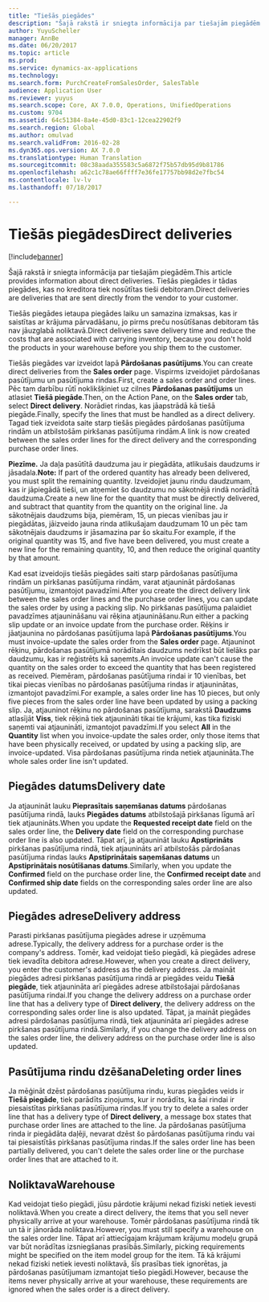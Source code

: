 ```yaml
---
title: "Tiešās piegādes"
description: "Šajā rakstā ir sniegta informācija par tiešajām piegādēm. Tiešās piegādes ir tādas piegādes, kas no kreditora tiek nosūtītas tieši debitoram."
author: YuyuScheller
manager: AnnBe
ms.date: 06/20/2017
ms.topic: article
ms.prod: 
ms.service: dynamics-ax-applications
ms.technology: 
ms.search.form: PurchCreateFromSalesOrder, SalesTable
audience: Application User
ms.reviewer: yuyus
ms.search.scope: Core, AX 7.0.0, Operations, UnifiedOperations
ms.custom: 9704
ms.assetid: 64c51384-8a4e-45d0-83c1-12cea22902f9
ms.search.region: Global
ms.author: omulvad
ms.search.validFrom: 2016-02-28
ms.dyn365.ops.version: AX 7.0.0
ms.translationtype: Human Translation
ms.sourcegitcommit: 08c38aada355583c5a6872f75b57db95d9b81786
ms.openlocfilehash: a62c1c78ae66ffff7e36fe17757bb98d2e7fbc54
ms.contentlocale: lv-lv
ms.lasthandoff: 07/18/2017

---
```


# <a name="direct-deliveries"></a><span data-ttu-id="ab153-104">Tiešās piegādes</span><span class="sxs-lookup"><span data-stu-id="ab153-104">Direct deliveries</span></span>

[!include[banner](../includes/banner.md)]


<span data-ttu-id="ab153-105">Šajā rakstā ir sniegta informācija par tiešajām piegādēm.</span><span class="sxs-lookup"><span data-stu-id="ab153-105">This article provides information about direct deliveries.</span></span> <span data-ttu-id="ab153-106">Tiešās piegādes ir tādas piegādes, kas no kreditora tiek nosūtītas tieši debitoram.</span><span class="sxs-lookup"><span data-stu-id="ab153-106">Direct deliveries are deliveries that are sent directly from the vendor to your customer.</span></span>

<span data-ttu-id="ab153-107">Tiešās piegādes ietaupa piegādes laiku un samazina izmaksas, kas ir saistītas ar krājuma pārvadāšanu, jo pirms preču nosūtīšanas debitoram tās nav jāuzglabā noliktavā.</span><span class="sxs-lookup"><span data-stu-id="ab153-107">Direct deliveries save delivery time and reduce the costs that are associated with carrying inventory, because you don't hold the products in your warehouse before you ship them to the customer.</span></span>  

<span data-ttu-id="ab153-108">Tiešās piegādes var izveidot lapā **Pārdošanas pasūtījums**.</span><span class="sxs-lookup"><span data-stu-id="ab153-108">You can create direct deliveries from the **Sales order** page.</span></span> <span data-ttu-id="ab153-109">Vispirms izveidojiet pārdošanas pasūtījumu un pasūtījuma rindas.</span><span class="sxs-lookup"><span data-stu-id="ab153-109">First, create a sales order and order lines.</span></span> <span data-ttu-id="ab153-110">Pēc tam darbību rūtī noklikšķiniet uz cilnes **Pārdošanas pasūtījums** un atlasiet **Tiešā piegāde**.</span><span class="sxs-lookup"><span data-stu-id="ab153-110">Then, on the Action Pane, on the **Sales order** tab, select **Direct delivery**.</span></span> <span data-ttu-id="ab153-111">Norādiet rindas, kas jāapstrādā kā tiešā piegāde.</span><span class="sxs-lookup"><span data-stu-id="ab153-111">Finally, specify the lines that must be handled as a direct delivery.</span></span> <span data-ttu-id="ab153-112">Tagad tiek izveidota saite starp tiešās piegādes pārdošanas pasūtījuma rindām un atbilstošām pirkšanas pasūtījuma rindām.</span><span class="sxs-lookup"><span data-stu-id="ab153-112">A link is now created between the sales order lines for the direct delivery and the corresponding purchase order lines.</span></span>  

<span data-ttu-id="ab153-113">**Piezīme.** Ja daļa pasūtītā daudzuma jau ir piegādāta, atlikušais daudzums ir jāsadala.</span><span class="sxs-lookup"><span data-stu-id="ab153-113">**Note:** If part of the ordered quantity has already been delivered, you must split the remaining quantity.</span></span> <span data-ttu-id="ab153-114">Izveidojiet jaunu rindu daudzumam, kas ir jāpiegādā tieši, un atņemiet šo daudzumu no sākotnējā rindā norādītā daudzuma.</span><span class="sxs-lookup"><span data-stu-id="ab153-114">Create a new line for the quantity that must be directly delivered, and subtract that quantity from the quantity on the original line.</span></span> <span data-ttu-id="ab153-115">Ja sākotnējais daudzums bija, piemēram, 15, un piecas vienības jau ir piegādātas, jāizveido jauna rinda atlikušajam daudzumam 10 un pēc tam sākotnējais daudzums ir jāsamazina par šo skaitu.</span><span class="sxs-lookup"><span data-stu-id="ab153-115">For example, if the original quantity was 15, and five have been delivered, you must create a new line for the remaining quantity, 10, and then reduce the original quantity by that amount.</span></span>  

<span data-ttu-id="ab153-116">Kad esat izveidojis tiešās piegādes saiti starp pārdošanas pasūtījuma rindām un pirkšanas pasūtījuma rindām, varat atjaunināt pārdošanas pasūtījumu, izmantojot pavadzīmi.</span><span class="sxs-lookup"><span data-stu-id="ab153-116">After you create the direct delivery link between the sales order lines and the purchase order lines, you can update the sales order by using a packing slip.</span></span> <span data-ttu-id="ab153-117">No pirkšanas pasūtījuma palaidiet pavadzīmes atjaunināšanu vai rēķina atjaunināšanu.</span><span class="sxs-lookup"><span data-stu-id="ab153-117">Run either a packing slip update or an invoice update from the purchase order.</span></span> <span data-ttu-id="ab153-118">Rēķins ir jāatjaunina no pārdošanas pasūtījuma lapā **Pārdošanas pasūtījums**.</span><span class="sxs-lookup"><span data-stu-id="ab153-118">You must invoice-update the sales order from the **Sales order** page.</span></span> <span data-ttu-id="ab153-119">Atjauninot rēķinu, pārdošanas pasūtījumā norādītais daudzums nedrīkst būt lielāks par daudzumu, kas ir reģistrēts kā saņemts.</span><span class="sxs-lookup"><span data-stu-id="ab153-119">An invoice update can't cause the quantity on the sales order to exceed the quantity that has been registered as received.</span></span> <span data-ttu-id="ab153-120">Piemēram, pārdošanas pasūtījuma rindai ir 10 vienības, bet tikai piecas vienības no pārdošanas pasūtījuma rindas ir atjauninātas, izmantojot pavadzīmi.</span><span class="sxs-lookup"><span data-stu-id="ab153-120">For example, a sales order line has 10 pieces, but only five pieces from the sales order line have been updated by using a packing slip.</span></span> <span data-ttu-id="ab153-121">Ja, atjauninot rēķinu no pārdošanas pasūtījuma, sarakstā **Daudzums** atlasījāt **Viss**, tiek rēķinā tiek atjaunināti tikai tie krājumi, kas tika fiziski saņemti vai atjaunināti, izmantojot pavadzīmi.</span><span class="sxs-lookup"><span data-stu-id="ab153-121">If you select **All** in the **Quantity** list when you invoice-update the sales order, only those items that have been physically received, or updated by using a packing slip, are invoice-updated.</span></span> <span data-ttu-id="ab153-122">Visa pārdošanas pasūtījuma rinda netiek atjaunināta.</span><span class="sxs-lookup"><span data-stu-id="ab153-122">The whole sales order line isn't updated.</span></span>

## <a name="delivery-date"></a><span data-ttu-id="ab153-123">Piegādes datums</span><span class="sxs-lookup"><span data-stu-id="ab153-123">Delivery date</span></span>
<span data-ttu-id="ab153-124">Ja atjaunināt lauku **Pieprasītais saņemšanas datums** pārdošanas pasūtījuma rindā, lauks **Piegādes datums** atbilstošajā pirkšanas līgumā arī tiek atjaunināts.</span><span class="sxs-lookup"><span data-stu-id="ab153-124">When you update the **Requested receipt date** field on the sales order line, the **Delivery date** field on the corresponding purchase order line is also updated.</span></span> <span data-ttu-id="ab153-125">Tāpat arī, ja atjaunināt lauku **Apstiprināts** pirkšanas pasūtījuma rindā, tiek atjaunināts arī atbilstošās pārdošanas pasūtījuma rindas lauks **Apstiprinātais saņemšanas datums** un **Apstiprinātais nosūtīšanas datums**.</span><span class="sxs-lookup"><span data-stu-id="ab153-125">Similarly, when you update the **Confirmed** field on the purchase order line, the **Confirmed receipt date** and **Confirmed ship date** fields on the corresponding sales order line are also updated.</span></span>

## <a name="delivery-address"></a><span data-ttu-id="ab153-126">Piegādes adrese</span><span class="sxs-lookup"><span data-stu-id="ab153-126">Delivery address</span></span>
<span data-ttu-id="ab153-127">Parasti pirkšanas pasūtījuma piegādes adrese ir uzņēmuma adrese.</span><span class="sxs-lookup"><span data-stu-id="ab153-127">Typically, the delivery address for a purchase order is the company's address.</span></span> <span data-ttu-id="ab153-128">Tomēr, kad veidojat tiešo piegādi, kā piegādes adrese tiek ievadīta debitora adrese.</span><span class="sxs-lookup"><span data-stu-id="ab153-128">However, when you create a direct delivery, you enter the customer's address as the delivery address.</span></span> <span data-ttu-id="ab153-129">Ja maināt piegādes adresi pirkšanas pasūtījuma rindā ar piegādes veidu **Tiešā piegāde**, tiek atjaunināta arī piegādes adrese atbilstošajai pārdošanas pasūtījuma rindai.</span><span class="sxs-lookup"><span data-stu-id="ab153-129">If you change the delivery address on a purchase order line that has a delivery type of **Direct delivery**, the delivery address on the corresponding sales order line is also updated.</span></span> <span data-ttu-id="ab153-130">Tāpat, ja maināt piegādes adresi pārdošanas pasūtījuma rindā, tiek atjaunināta arī piegādes adrese pirkšanas pasūtījuma rindā.</span><span class="sxs-lookup"><span data-stu-id="ab153-130">Similarly, if you change the delivery address on the sales order line, the delivery address on the purchase order line is also updated.</span></span>

## <a name="deleting-order-lines"></a><span data-ttu-id="ab153-131">Pasūtījuma rindu dzēšana</span><span class="sxs-lookup"><span data-stu-id="ab153-131">Deleting order lines</span></span>
<span data-ttu-id="ab153-132">Ja mēģināt dzēst pārdošanas pasūtījuma rindu, kuras piegādes veids ir **Tiešā piegāde**, tiek parādīts ziņojums, kur ir norādīts, ka šai rindai ir piesaistītas pirkšanas pasūtījuma rindas.</span><span class="sxs-lookup"><span data-stu-id="ab153-132">If you try to delete a sales order line that has a delivery type of **Direct delivery**, a message box states that purchase order lines are attached to the line.</span></span> <span data-ttu-id="ab153-133">Ja pārdošanas pasūtījuma rinda ir piegādāta daļēji, nevarat dzēst šo pārdošanas pasūtījuma rindu vai tai piesaistītās pirkšanas pasūtījuma rindas.</span><span class="sxs-lookup"><span data-stu-id="ab153-133">If the sales order line has been partially delivered, you can't delete the sales order line or the purchase order lines that are attached to it.</span></span>

## <a name="warehouse"></a><span data-ttu-id="ab153-134">Noliktava</span><span class="sxs-lookup"><span data-stu-id="ab153-134">Warehouse</span></span>
<span data-ttu-id="ab153-135">Kad veidojat tiešo piegādi, jūsu pārdotie krājumi nekad fiziski netiek ievesti noliktavā.</span><span class="sxs-lookup"><span data-stu-id="ab153-135">When you create a direct delivery, the items that you sell never physically arrive at your warehouse.</span></span> <span data-ttu-id="ab153-136">Tomēr pārdošanas pasūtījuma rindā tik un tā ir jānorāda noliktava.</span><span class="sxs-lookup"><span data-stu-id="ab153-136">However, you must still specify a warehouse on the sales order line.</span></span> <span data-ttu-id="ab153-137">Tāpat arī attiecīgajam krājumam krājumu modeļu grupā var būt norādītas izsniegšanas prasībās.</span><span class="sxs-lookup"><span data-stu-id="ab153-137">Similarly, picking requirements might be specified on the item model group for the item.</span></span> <span data-ttu-id="ab153-138">Tā kā krājumi nekad fiziski netiek ievesti noliktavā, šīs prasības tiek ignorētas, ja pārdošanas pasūtījumam izmantojat tiešo piegādi.</span><span class="sxs-lookup"><span data-stu-id="ab153-138">However, because the items never physically arrive at your warehouse, these requirements are ignored when the sales order is a direct delivery.</span></span>




